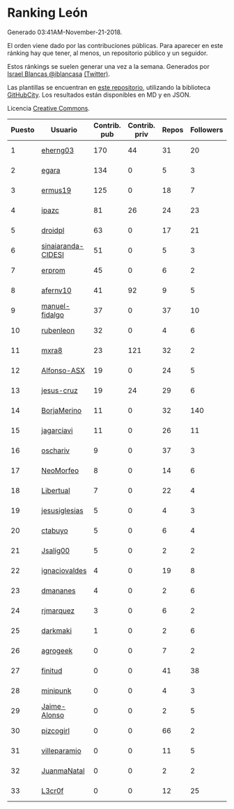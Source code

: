 # Ranking León

Generado 03:41AM-November-21-2018.

El orden viene dado por las contribuciones públicas. Para aparecer en este ránking hay que tener, al menos, un repositorio público y un seguidor.

Estos ránkings se suelen generar una vez a la semana. Generados por [Israel Blancas @iblancasa](https://github.com/iblancasa/) [(Twitter)](https://twitter.com/iblancasa).

Las plantillas se encuentran en [este repositorio](https://github.com/iblancasa/GH-Spanish-Ranking), utilizando la biblioteca [GitHubCity](https://github.com/iblancasa/GitHubCity). Los resultados están disponibles en MD y en JSON.

Licencia [Creative Commons](https://creativecommons.org/licenses/by/4.0/).

| Puesto   |  Usuario  | Contrib. pub | Contrib. priv |Repos| Followers | Desde |  Avatar  |
|----------|-----------|--------------|---------------|-----|-----------|-------|----------|
|1|[eherng03](https://github.com/eherng03)|170|44|31|20|2016-03-03|![eherng03]()|
|2|[egara](https://github.com/egara)|134|0|5|3|2015-08-07|![egara]()|
|3|[ermus19](https://github.com/ermus19)|125|0|18|7|2012-12-14|![ermus19]()|
|4|[ipazc](https://github.com/ipazc)|81|26|24|23|2014-03-03|![ipazc]()|
|5|[droidpl](https://github.com/droidpl)|63|0|17|21|2012-08-13|![droidpl]()|
|6|[sinaiaranda-CIDESI](https://github.com/sinaiaranda-CIDESI)|51|0|5|3|2018-01-11|![sinaiaranda-CIDESI]()|
|7|[erprom](https://github.com/erprom)|45|0|6|2|2018-04-03|![erprom]()|
|8|[afernv10](https://github.com/afernv10)|41|92|9|5|2017-02-23|![afernv10]()|
|9|[manuel-fidalgo](https://github.com/manuel-fidalgo)|37|0|37|10|2016-02-05|![manuel-fidalgo]()|
|10|[rubenleon](https://github.com/rubenleon)|32|0|4|6|2017-06-08|![rubenleon]()|
|11|[mxra8](https://github.com/mxra8)|23|121|32|2|2015-12-14|![mxra8]()|
|12|[Alfonso-ASX](https://github.com/Alfonso-ASX)|19|0|24|5|2012-01-11|![Alfonso-ASX]()|
|13|[jesus-cruz](https://github.com/jesus-cruz)|19|24|29|6|2016-03-04|![jesus-cruz]()|
|14|[BorjaMerino](https://github.com/BorjaMerino)|11|0|32|140|2012-05-03|![BorjaMerino]()|
|15|[jagarciavi](https://github.com/jagarciavi)|11|0|26|11|2012-05-07|![jagarciavi]()|
|16|[oschariv](https://github.com/oschariv)|9|0|37|3|2016-09-26|![oschariv]()|
|17|[NeoMorfeo](https://github.com/NeoMorfeo)|8|0|14|6|2013-03-04|![NeoMorfeo]()|
|18|[Libertual](https://github.com/Libertual)|7|0|22|4|2014-11-17|![Libertual]()|
|19|[jesusiglesias](https://github.com/jesusiglesias)|5|0|4|3|2015-02-27|![jesusiglesias]()|
|20|[ctabuyo](https://github.com/ctabuyo)|5|0|6|4|2015-08-12|![ctabuyo]()|
|21|[Jsalig00](https://github.com/Jsalig00)|5|0|2|2|2018-02-20|![Jsalig00]()|
|22|[ignaciovaldes](https://github.com/ignaciovaldes)|4|0|19|8|2014-01-31|![ignaciovaldes]()|
|23|[dmananes](https://github.com/dmananes)|4|0|2|6|2013-11-21|![dmananes]()|
|24|[rjmarquez](https://github.com/rjmarquez)|3|0|6|2|2010-05-30|![rjmarquez]()|
|25|[darkmaki](https://github.com/darkmaki)|1|0|2|6|2014-12-01|![darkmaki]()|
|26|[agrogeek](https://github.com/agrogeek)|0|0|7|2|2009-04-01|![agrogeek]()|
|27|[finitud](https://github.com/finitud)|0|0|41|38|2010-02-24|![finitud]()|
|28|[minipunk](https://github.com/minipunk)|0|0|4|3|2012-09-20|![minipunk]()|
|29|[Jaime-Alonso](https://github.com/Jaime-Alonso)|0|0|2|5|2014-01-28|![Jaime-Alonso]()|
|30|[pizcogirl](https://github.com/pizcogirl)|0|0|66|2|2014-09-26|![pizcogirl]()|
|31|[villeparamio](https://github.com/villeparamio)|0|0|11|5|2015-12-01|![villeparamio]()|
|32|[JuanmaNatal](https://github.com/JuanmaNatal)|0|0|2|2|2016-04-04|![JuanmaNatal]()|
|33|[L3cr0f](https://github.com/L3cr0f)|0|0|12|25|2016-02-25|![L3cr0f]()|
